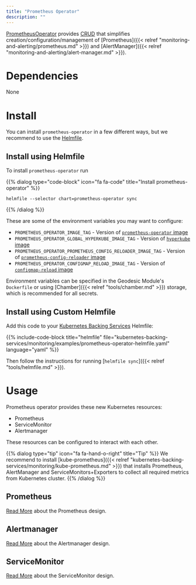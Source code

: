 ```yaml
---
title: "Prometheus Operator"
description: ""
---
```

[PrometheusOperator](https://github.com/coreos/prometheus-operator) provides
[CRUD](https://kubernetes.io/docs/concepts/extend-kubernetes/api-extension/custom-resources/)
that simplifies creation/configuration/management of [Prometheus]({{< relref "monitoring-and-alerting/prometheus.md" >}}) and [AlertManager]({{< relref "monitoring-and-alerting/alert-manager.md" >}}).

# Dependencies

None

# Install

You can install `prometheus-operator` in a few different ways, but we recommend to use the [Helmfile](https://github.com/cloudposse/helmfiles/blob/master/helmfile.d/0000.prometheus-operator.yaml).

## Install using Helmfile

To install `prometheus-operator` run

{{% dialog type="code-block" icon="fa fa-code" title="Install prometheus-operator" %}}
```
helmfile --selector chart=prometheus-operator sync
```
{{% /dialog %}}

These are some of the environment variables you may want to configure:

* `PROMETHEUS_OPERATOR_IMAGE_TAG` - Version of [`prometheus-operator` image](https://quay.io/repository/coreos/prometheus-operator)
* `PROMETHEUS_OPERATOR_GLOBAL_HYPERKUBE_IMAGE_TAG` - Version of [`hyperkube` image](https://quay.io/repository/coreos/hyperkube)
* `PROMETHEUS_OPERATOR_PROMETHEUS_CONFIG_RELOADER_IMAGE_TAG` - Version of [`prometheus-config-reloader` image](https://quay.io/repository/coreos/prometheus-config-reloader)
* `PROMETHEUS_OPERATOR_CONFIGMAP_RELOAD_IMAGE_TAG` - Version of [`configmap-reload` image](https://quay.io/repository/coreos/configmap-reload)

Environment variables can be specified in the Geodesic Module's `Dockerfile` or using [Chamber]({{< relref "tools/chamber.md" >}}) storage, which is recommended for all secrets.

## Install using Custom Helmfile

Add this code to your [Kubernetes Backing Services](/kubernetes-backing-services) Helmfile:

{{% include-code-block  title="helmfile" file="kubernetes-backing-services/monitoring/examples/prometheus-operator-helmfile.yaml" language="yaml" %}}

Then follow the instructions for running [`helmfile sync`]({{< relref "tools/helmfile.md" >}}).

# Usage

Prometheus operator provides these new Kubernetes resources:

* Prometheus
* ServiceMonitor
* Alertmanager

These resources can be configured to interact with each other.

{{% dialog type="tip" icon="fa fa-hand-o-right" title="Tip" %}}
We recommend to install [kube-prometheus]({{< relref "kubernetes-backing-services/monitoring/kube-prometheus.md" >}})
that installs Prometheus, AlertManager and ServiceMonitors+Exporters to collect all required metrics from Kubernetes cluster.
{{% /dialog %}}

## Prometheus

[Read More](https://github.com/coreos/prometheus-operator/blob/master/Documentation/design.md#prometheus) about the Prometheus design.

## Alertmanager

[Read More](https://github.com/coreos/prometheus-operator/blob/master/Documentation/design.md#alertmanager) about the Alertmanager design.

## ServiceMonitor

[Read More](https://github.com/coreos/prometheus-operator/blob/master/Documentation/design.md#servicemonitor) about the ServiceMonitor design.

